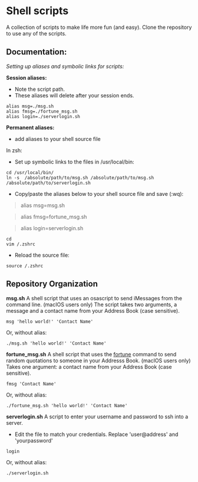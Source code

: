 # Shell scripts 
A collection of scripts to make life more fun (and easy). Clone the repository to use any of the scripts.

## Documentation:
*Setting up aliases and symbolic links for scripts:*

__Session aliases:__
- Note the script path.
- These aliases will delete after your session ends.
```
alias msg=./msg.sh
alias fmsg=./fortune_msg.sh
alias login=./serverlogin.sh
```

__Permanent aliases:__
- add aliases to your shell source file

In zsh:
- Set up symbolic links to the files in /usr/local/bin:
```
cd /usr/local/bin/
ln -s  /absolute/path/to/msg.sh /absolute/path/to/msg.sh /absolute/path/to/serverlogin.sh 
```
- Copy/paste the aliases below to your shell source file and save (:wq):
>alias msg=msg.sh

>alias fmsg=fortune_msg.sh

>alias login=serverlogin.sh

```
cd
vim /.zshrc
```
- Reload the source file: 
```
source /.zshrc
```

## Repository Organization
__msg.sh__
A shell script that uses an osascript to send iMessages from the command line. (macIOS users only) 
The script takes two arguments, a message and a contact name from your Address Book (case sensitive).
```
msg 'hello world!' 'Contact Name'
```
Or, without alias:
```
./msg.sh 'hello world!' 'Contact Name'
```

__fortune_msg.sh__
A shell script that uses the [fortune](https://linux.die.net/man/6/fortune) command to send random quotations to someone in your Addresss Book. (macIOS users only) 
Takes one argument: a contact name from your Address Book (case sensitive).
```
fmsg 'Contact Name'
```
Or, without alias:
```
./fortune_msg.sh 'hello world!' 'Contact Name'
```

__serverlogin.sh__
A script to enter your username and password to ssh into a server. 
- Edit the file to match your credentials. Replace 'user@address' and 'yourpassword'
```
login
```
Or, without alias:
```
./serverlogin.sh
```
